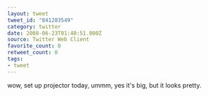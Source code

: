 ```yaml
---
layout: tweet
tweet_id: "841283549"
category: twitter
date: 2008-06-23T01:40:51.000Z
source: Twitter Web Client
favorite_count: 0
retweet_count: 0
tags:
- tweet
---
```


wow, set up projector today, ummm, yes it's big, but it looks pretty.
